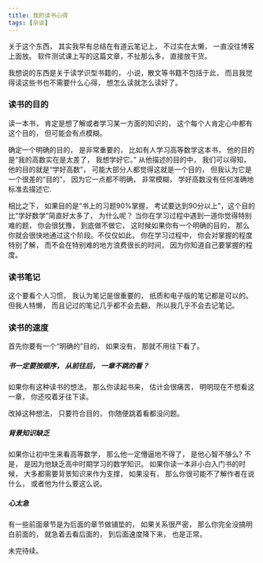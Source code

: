 ```yaml
---
title: 我的读书心得
tags: [杂谈]
---
```

关于这个东西， 其实我早有总结在有道云笔记上， 不过实在太懒， 一直没往博客上面放。
软件测试课上写的这篇文章，不扯那么多， 直接放干货。

我想说的东西是关于读学识型书籍的， 小说，散文等书籍不包括于此， 而且我觉得读这些书也不需要什么心得， 想怎么读就怎么读好了。

### 读书的目的
读一本书， 肯定是想了解或者学习某一方面的知识的， 这个每个人肯定心中都有这个目的， 但可能会有点模糊。

确定一个明确的目的， 是非常重要的， 比如有人学习高等数学这本书， 他的目的是“我的高数实在是太差了， 我想学好它。”  从他描述的目的中， 我们可以得知，他的目的就是“学好高数”， 可能大部分人都觉得这就是一个目的， 但我认为它是一个很差的“目的”， 因为它一点都不明确， 非常模糊， 学好高数没有任何准确地标准去描述它.

相比之下， 如果目的是“书上的习题90%掌握， 考试要达到90分以上”，这个目的比“学好数学”简直好太多了， 为什么呢？  当你在学习过程中遇到一道你觉得特别难的题， 你会很犹豫， 到底做不做它， 这时候如果你有一个明确的目的， 那么你就会很快地通过这个阶段。不仅仅如此， 你在学习过程中， 你会对掌握的程度特别了解， 而不会在特别难的地方浪费很长的时间， 因为你知道自己要掌握的程度。

### 读书笔记
这个要看个人习惯， 我认为笔记是很重要的， 纸质和电子版的笔记都是可以的。
但我人特懒， 而且记过的笔记几乎都不会去翻， 所以我几乎不会去记笔记。

### 读书的速度
首先你要有一个“明确的”目的， 如果没有， 那就不用往下看了。

##### 书一定要按顺序， 从前往后， 一章不跳的看？ 

如果你有这种读书的想法， 那么你读起书来， 估计会很痛苦， 明明现在不想看这一章， 你还咬着牙往下读。 

改掉这种想法， 只要符合目的， 你随便跳着看都没问题。

##### 背景知识缺乏
如果你让初中生来看高等数学， 那么他一定懵逼地不得了， 是他心智不够么? 不是， 是因为他缺乏高中时期学习的数学知识。
如果你读一本非小白入门书的时候， 大多都需要背景知识来作为支撑， 如果没有， 那么你很可能不了解作者在说什么， 或者他为什么要这么说。

##### 心太急
有一些前面章节是为后面的章节做铺垫的， 如果关系很严密， 那么你完全没搞明白前面的， 就急着去看后面的， 到后面速度降下来， 也是正常。

未完待续。